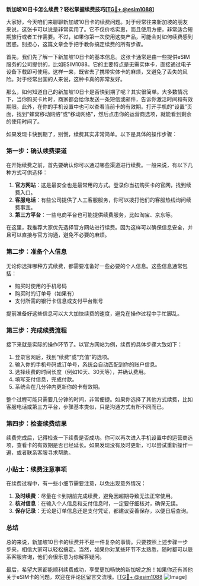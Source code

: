 **新加坡10日卡怎么续费？轻松掌握续费技巧[[TG💪+ @esim1088](https://t.me/s/esim1088)]**

大家好，今天咱们来聊聊新加坡10日卡的续费问题。对于经常往来新加坡的朋友来说，这张卡可以说是非常实用了。它不仅价格实惠，而且使用方便，非常适合短期旅行或者工作需要。不过，如果你第一次使用这类产品，可能会对如何续费感到困惑。别担心，这篇文章会手把手教你搞定续费的所有步骤。

首先，我们先了解一下新加坡10日卡的基本信息。这张卡通常是由一些提供eSIM服务的公司提供的，比如ESIM1088。它的主要特点是无需实体卡，直接通过电子设备下载即可使用。这样一来，既省去了携带实体卡的麻烦，又避免了丢失的风险。对于经常出国的人来说，这种卡真的非常友好。

那么，如何知道自己的新加坡10日卡是否快到期了呢？其实很简单。大多数情况下，当你购买卡片时，商家都会给你发送一条短信或邮件，告诉你激活时间和有效期限。此外，在你的手机设置中也可以查看当前卡的有效期。打开手机的“设置”页面，找到“蜂窝移动网络”或“移动网络”，然后点击你的运营商选项，就能看到剩余的使用时间了。

如果发现卡快到期了，别慌，续费其实非常简单。以下是具体的操作步骤：

### 第一步：确认续费渠道

在开始续费之前，首先要确认你可以通过哪些渠道进行续费。一般来说，有以下几种方式可供选择：
1. **官方网站**：这是最安全也是最常用的方式。登录你当初购买卡的官网，找到续费入口。
2. **客服电话**：有些公司提供了人工客服服务，你可以拨打他们的客服热线询问续费事宜。
3. **第三方平台**：一些电商平台也可能提供续费服务，比如淘宝、京东等。

在这里，我推荐大家优先选择官方网站进行续费。因为这样可以确保信息安全，并且可以直接与官方沟通，避免不必要的麻烦。

### 第二步：准备个人信息

无论你选择哪种方式续费，都需要准备好一些必要的个人信息。这些信息通常包括：
- 购买时使用的手机号码
- 购买时的订单号（如果有）
- 支付所需的银行卡信息或支付平台账号

提前准备好这些信息可以大大加快续费的速度，避免在操作过程中手忙脚乱。

### 第三步：完成续费流程

接下来就是实际的操作环节了。以官方网站为例，续费的具体步骤大致如下：
1. 登录官网后，找到“续费”或“充值”的选项。
2. 输入你的手机号码或订单号，系统会自动匹配到你的账户信息。
3. 选择续费的时间长度（例如10天、30天等），并确认费用。
4. 填写支付信息，完成付款。
5. 系统会在几分钟内更新你的卡有效期。

整个过程可能只需要几分钟的时间，非常便捷。如果你选择了其他方式续费，比如客服电话或第三方平台，步骤基本类似，只是沟通方式有所不同而已。

### 第四步：检查续费结果

续费完成后，记得检查一下续费是否成功。你可以再次进入手机设置中的运营商选项，查看卡的有效期是否已经延长。如果发现没有及时更新，可以尝试重新操作一遍，或者联系客服寻求帮助。

### 小贴士：续费注意事项

在续费过程中，有一些小细节需要注意，以免出现意外情况：
1. **及时续费**：尽量在卡到期前完成续费，避免因超期导致无法正常使用。
2. **核对信息**：在输入个人信息和支付信息时，一定要仔细核对，确保无误。
3. **保存记录**：无论是订单信息还是支付凭证，都建议妥善保存，以便日后查询。

### 总结

总的来说，新加坡10日卡的续费并不是一件复杂的事情。只要按照上述步骤一步步来，相信大家可以轻松搞定。当然，如果你对某些环节不太熟悉，随时都可以联系客服咨询，他们会很乐意为你解答疑问。

最后，希望大家都能顺利续费成功，享受更加畅快的新加坡之旅！如果你还有其他关于eSIM卡的问题，欢迎在评论区留言交流哦。[[TG💪+ @esim1088](https://t.me/s/esim1088) ![Image](https://i.postimg.cc/4NQfJmqS/Snipaste-2025-05-13-00-14-12.png)]